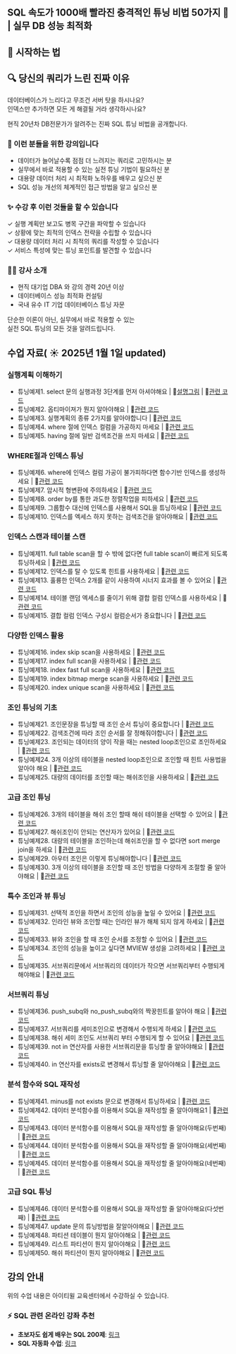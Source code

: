 ##  SQL 속도가 1000배 빨라진 충격적인 튜닝 비법 50가지 🚀 | 실무 DB 성능 최적화

## 🚀 시작하는 법

## 🔍 당신의 쿼리가 느린 진짜 이유

데이터베이스가 느리다고 무조건 서버 탓을 하시나요?  
인덱스만 추가하면 모든 게 해결될 거라 생각하시나요?

현직 20년차 DB전문가가 알려주는 진짜 SQL 튜닝 비법을 공개합니다.

### 👥 이런 분들을 위한 강의입니다

- 데이터가 늘어날수록 점점 더 느려지는 쿼리로 고민하시는 분
- 실무에서 바로 적용할 수 있는 실전 튜닝 기법이 필요하신 분
- 대용량 데이터 처리 시 최적화 노하우를 배우고 싶으신 분
- SQL 성능 개선의 체계적인 접근 방법을 알고 싶으신 분

### ✨ 수강 후 이런 것들을 할 수 있습니다

✓ 실행 계획만 보고도 병목 구간을 파악할 수 있습니다  
✓ 상황에 맞는 최적의 인덱스 전략을 수립할 수 있습니다  
✓ 대용량 데이터 처리 시 최적의 쿼리를 작성할 수 있습니다  
✓ 서비스 특성에 맞는 튜닝 포인트를 발견할 수 있습니다

### 👨‍💻 강사 소개

- 현직 대기업 DBA 와 강의 경력 20년 이상
- 데이터베이스 성능 최적화 컨설팅
- 국내 유수 IT 기업 데이터베이스 튜닝 자문

단순한 이론이 아닌, 실무에서 바로 적용할 수 있는  
실전 SQL 튜닝의 모든 것을 알려드립니다.

## 수업 자료( ☀️ 2025년  1월 1일 updated)

### 실행계획 이해하기
- 튜닝예제1. select 문의 실행과정 3단계를 먼저 아셔야해요 | 💬[설명그림](링크) | 📄[관련 코드](링크)
- 튜닝예제2. 옵티마이져가 뭔지 알아야해요 | 📄[관련 코드](링크)
- 튜닝예제3. 실행계획의 종류 2가지를 알아야합니다 | 📄[관련 코드](링크)
- 튜닝예제4. where 절에 인덱스 컬럼을 가공하지 마세요 | 📄[관련 코드](링크)
- 튜닝예제5. having 절에 일반 검색조건을 쓰지 마세요 | 📄[관련 코드](링크)

### WHERE절과 인덱스 튜닝
- 튜닝예제6. where에 인덱스 컬럼 가공이 불가피하다면 함수기반 인덱스를 생성하세요 | 📄[관련 코드](링크)
- 튜닝예제7. 암시적 형변환에 주의하세요 | 📄[관련 코드](링크)
- 튜닝예제8. order by를 통한 과도한 정렬작업을 피하세요 | 📄[관련 코드](링크)
- 튜닝예제9. 그룹함수 대신에 인덱스를 사용해서 SQL을 튜닝하세요 | 📄[관련 코드](링크)
- 튜닝예제10. 인덱스를 엑세스 하지 못하는 검색조건을 알아야해요 | 📄[관련 코드](링크)

### 인덱스 스캔과 테이블 스캔
- 튜닝예제11. full table scan을 할 수 밖에 없다면 full table scan이 빠르게 되도록 튜닝하세요 | 📄[관련 코드](링크)
- 튜닝예제12. 인덱스를 탈 수 있도록 힌트를 사용하세요 | 📄[관련 코드](링크)
- 튜닝예제13. 훌륭한 인덱스 2개를 같이 사용하여 시너지 효과를 볼 수 있어요 | 📄[관련 코드](링크)
- 튜닝예제14. 테이블 랜덤 엑세스를 줄이기 위해 결합 컬럼 인덱스를 사용하세요 | 📄[관련 코드](링크)
- 튜닝예제15. 결합 컬럼 인덱스 구성시 컬럼순서가 중요합니다 | 📄[관련 코드](링크)

### 다양한 인덱스 활용
- 튜닝예제16. index skip scan을 사용하세요 | 📄[관련 코드](링크)
- 튜닝예제17. index full scan을 사용하세요 | 📄[관련 코드](링크)
- 튜닝예제18. index fast full scan을 사용하세요 | 📄[관련 코드](링크)
- 튜닝예제19. index bitmap merge scan을 사용하세요 | 📄[관련 코드](링크)
- 튜닝예제20. index unique scan을 사용하세요 | 📄[관련 코드](링크)

### 조인 튜닝의 기초
- 튜닝예제21. 조인문장을 튜닝할 때 조인 순서 튜닝이 중요합니다 | 📄[관련 코드](링크)
- 튜닝예제22. 검색조건에 따라 조인 순서를 잘 정해줘야합니다 | 📄[관련 코드](링크)
- 튜닝예제23. 조인되는 데이터의 양이 작을 때는 nested loop조인으로 조인하세요 | 📄[관련 코드](링크)
- 튜닝예제24. 3개 이상의 테이블을 nested loop조인으로 조인할 때 힌트 사용법을 알아야 해요 | 📄[관련 코드](링크)
- 튜닝예제25. 대량의 데이터를 조인할 때는 해쉬조인을 사용하세요 | 📄[관련 코드](링크)

### 고급 조인 튜닝
- 튜닝예제26. 3개의 테이블을 해쉬 조인 할때 해쉬 테이블을 선택할 수 있어요 | 📄[관련 코드](링크)
- 튜닝예제27. 해쉬조인이 안되는 연산자가 있어요 | 📄[관련 코드](링크)
- 튜닝예제28. 대량의 테이블을 조인하는데 해쉬조인을 할 수 없다면 sort merge join을 하세요 | 📄[관련 코드](링크)
- 튜닝예제29. 아우터 조인은 이렇게 튜닝해야합니다 | 📄[관련 코드](링크)
- 튜닝예제30. 3개 이상의 테이블을 조인할 때 조인 방법을 다양하게 조절할 줄 알아야해요 | 📄[관련 코드](링크)

### 특수 조인과 뷰 튜닝
- 튜닝예제31. 선택적 조인을 하면서 조인의 성능을 높일 수 있어요 | 📄[관련 코드](링크)
- 튜닝예제32. 인라인 뷰와 조인할 때는 인라인 뷰가 해체 되지 않게 하세요 | 📄[관련 코드](링크)
- 튜닝예제33. 뷰와 조인을 할 때 조인 순서를 조정할 수 있어요 | 📄[관련 코드](링크)
- 튜닝예제34. 조인의 성능을 높이고 싶다면 MVIEW 생성을 고려하세요 | 📄[관련 코드](링크)
- 튜닝예제35. 서브쿼리문에서 서브쿼리의 데이터가 작으면 서브쿼리부터 수행되게 해야해요 | 📄[관련 코드](링크)

### 서브쿼리 튜닝
- 튜닝예제36. push_subq와 no_push_subq와의 짝꿍힌트를 알아야 해요 | 📄[관련 코드](링크)
- 튜닝예제37. 서브쿼리를 세미조인으로 변경해서 수행되게 하세요 | 📄[관련 코드](링크)
- 튜닝예제38. 해쉬 세미 조인도 서브쿼리 부터 수행되게 할 수 있어요 | 📄[관련 코드](링크)
- 튜닝예제39. not in 연산자를 사용한 서브쿼리문을 튜닝할 줄 알아야해요 | 📄[관련 코드](링크)
- 튜닝예제40. in 연산자를 exists로 변경해서 튜닝할 줄 알아야해요 | 📄[관련 코드](링크)

### 분석 함수와 SQL 재작성
- 튜닝예제41. minus를 not exists 문으로 변경해서 튜닝하세요 | 📄[관련 코드](링크)
- 튜닝예제42. 데이터 분석함수를 이용해서 SQL을 재작성할 줄 알아야해요1 | 📄[관련 코드](링크)
- 튜닝예제43. 데이터 분석함수를 이용해서 SQL을 재작성할 줄 알아야해요(두번째) | 📄[관련 코드](링크)
- 튜닝예제44. 데이터 분석함수를 이용해서 SQL을 재작성할 줄 알아야해요(세번째) | 📄[관련 코드](링크)
- 튜닝예제45. 데이터 분석함수를 이용해서 SQL을 재작성할 줄 알아야해요(네번째) | 📄[관련 코드](링크)

### 고급 SQL 튜닝
- 튜닝예제46. 데이터 분석함수를 이용해서 SQL을 재작성할 줄 알아야해요(다섯번째) | 📄[관련 코드](링크)
- 튜닝예제47. update 문의 튜닝방법을 잘알아야해요 | 📄[관련 코드](링크)
- 튜닝예제48. 파티션 테이블이 뭔지 알아야해요 | 📄[관련 코드](링크)
- 튜닝예제49. 리스트 파티션이 뭔지 알아야해요 | 📄[관련 코드](링크)
- 튜닝예제50. 해쉬 파티션이 뭔지 알아야해요 | 📄[관련 코드](링크)

## 강의 안내

위의 수업 내용은 아이티윌 교육센터에서 수강하실 수 있습니다.

### ⚡ SQL 관련 온라인 강좌 추천

- **초보자도 쉽게 배우는 SQL 200제**: [링크](https://inf.run/R9Te3)
- **SQL 자동화 수업**: [링크](https://inf.run/AZdW6)
